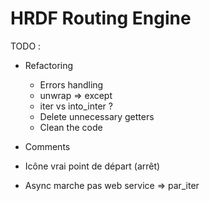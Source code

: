 # HRDF Routing Engine

TODO :
* Refactoring
  * Errors handling
  * unwrap => except
  * iter vs into_inter ?
  * Delete unnecessary getters
  * Clean the code
* Comments

* Icône vrai point de départ (arrêt)
* Async marche pas web service => par_iter
